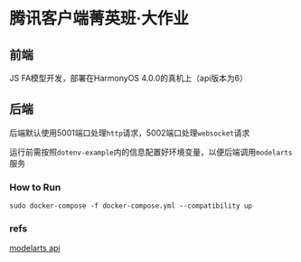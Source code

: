 # **腾讯客户端菁英班·大作业**

## 前端

JS FA模型开发，部署在HarmonyOS 4.0.0的真机上（api版本为6）

## 后端

后端默认使用5001端口处理`http`请求，5002端口处理`websocket`请求

运行前需按照`dotenv-example`内的信息配置好环境变量，以便后端调用`modelarts`服务

### How to Run

```
sudo docker-compose -f docker-compose.yml --compatibility up
```

### refs

[modelarts api](https://support.huaweicloud.com/intl/en-us/inference-modelarts/inference-modelarts-0018.html)
